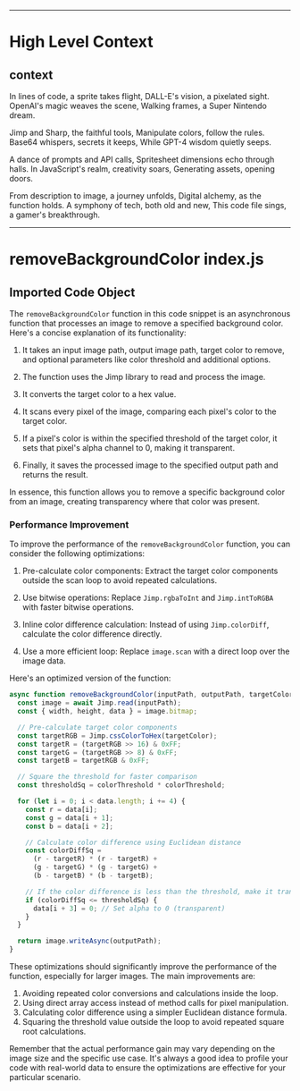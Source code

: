 

  ---
# High Level Context
## context
In lines of code, a sprite takes flight,
DALL-E's vision, a pixelated sight.
OpenAI's magic weaves the scene,
Walking frames, a Super Nintendo dream.

Jimp and Sharp, the faithful tools,
Manipulate colors, follow the rules.
Base64 whispers, secrets it keeps,
While GPT-4 wisdom quietly seeps.

A dance of prompts and API calls,
Spritesheet dimensions echo through halls.
In JavaScript's realm, creativity soars,
Generating assets, opening doors.

From description to image, a journey unfolds,
Digital alchemy, as the function holds.
A symphony of tech, both old and new,
This code file sings, a gamer's breakthrough.


---
# removeBackgroundColor index.js
## Imported Code Object
The `removeBackgroundColor` function in this code snippet is an asynchronous function that processes an image to remove a specified background color. Here's a concise explanation of its functionality:

1. It takes an input image path, output image path, target color to remove, and optional parameters like color threshold and additional options.

2. The function uses the Jimp library to read and process the image.

3. It converts the target color to a hex value.

4. It scans every pixel of the image, comparing each pixel's color to the target color.

5. If a pixel's color is within the specified threshold of the target color, it sets that pixel's alpha channel to 0, making it transparent.

6. Finally, it saves the processed image to the specified output path and returns the result.

In essence, this function allows you to remove a specific background color from an image, creating transparency where that color was present.

### Performance Improvement

To improve the performance of the `removeBackgroundColor` function, you can consider the following optimizations:

1. Pre-calculate color components:
   Extract the target color components outside the scan loop to avoid repeated calculations.

2. Use bitwise operations:
   Replace `Jimp.rgbaToInt` and `Jimp.intToRGBA` with faster bitwise operations.

3. Inline color difference calculation:
   Instead of using `Jimp.colorDiff`, calculate the color difference directly.

4. Use a more efficient loop:
   Replace `image.scan` with a direct loop over the image data.

Here's an optimized version of the function:

```javascript
async function removeBackgroundColor(inputPath, outputPath, targetColor, colorThreshold = 0, options = {}) {
  const image = await Jimp.read(inputPath);
  const { width, height, data } = image.bitmap;

  // Pre-calculate target color components
  const targetRGB = Jimp.cssColorToHex(targetColor);
  const targetR = (targetRGB >> 16) & 0xFF;
  const targetG = (targetRGB >> 8) & 0xFF;
  const targetB = targetRGB & 0xFF;

  // Square the threshold for faster comparison
  const thresholdSq = colorThreshold * colorThreshold;

  for (let i = 0; i < data.length; i += 4) {
    const r = data[i];
    const g = data[i + 1];
    const b = data[i + 2];

    // Calculate color difference using Euclidean distance
    const colorDiffSq = 
      (r - targetR) * (r - targetR) +
      (g - targetG) * (g - targetG) +
      (b - targetB) * (b - targetB);

    // If the color difference is less than the threshold, make it transparent
    if (colorDiffSq <= thresholdSq) {
      data[i + 3] = 0; // Set alpha to 0 (transparent)
    }
  }

  return image.writeAsync(outputPath);
}
```

These optimizations should significantly improve the performance of the function, especially for larger images. The main improvements are:

1. Avoiding repeated color conversions and calculations inside the loop.
2. Using direct array access instead of method calls for pixel manipulation.
3. Calculating color difference using a simpler Euclidean distance formula.
4. Squaring the threshold value outside the loop to avoid repeated square root calculations.

Remember that the actual performance gain may vary depending on the image size and the specific use case. It's always a good idea to profile your code with real-world data to ensure the optimizations are effective for your particular scenario.

  